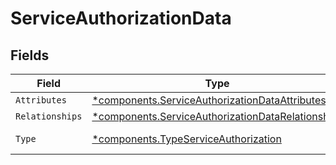 # ServiceAuthorizationData


## Fields

| Field                                                                                                                 | Type                                                                                                                  | Required                                                                                                              | Description                                                                                                           |
| --------------------------------------------------------------------------------------------------------------------- | --------------------------------------------------------------------------------------------------------------------- | --------------------------------------------------------------------------------------------------------------------- | --------------------------------------------------------------------------------------------------------------------- |
| `Attributes`                                                                                                          | [*components.ServiceAuthorizationDataAttributes](../../models/components/serviceauthorizationdataattributes.md)       | :heavy_minus_sign:                                                                                                    | N/A                                                                                                                   |
| `Relationships`                                                                                                       | [*components.ServiceAuthorizationDataRelationships](../../models/components/serviceauthorizationdatarelationships.md) | :heavy_minus_sign:                                                                                                    | N/A                                                                                                                   |
| `Type`                                                                                                                | [*components.TypeServiceAuthorization](../../models/components/typeserviceauthorization.md)                           | :heavy_minus_sign:                                                                                                    | Resource type                                                                                                         |
